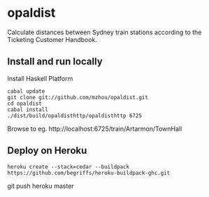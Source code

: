 opaldist
========
Calculate distances between Sydney train stations according to the Ticketing Customer Handbook.

## Install and run locally

Install Haskell Platform
```
cabal update
git clone git://github.com/mzhou/opaldist.git
cd opaldist
cabal install
./dist/build/opaldisthttp/opaldisthttp 6725
```
Browse to eg. http://localhost:6725/train/Artarmon/TownHall

## Deploy on Heroku

    heroku create --stack=cedar --buildpack https://github.com/begriffs/heroku-buildpack-ghc.git
git push heroku master

